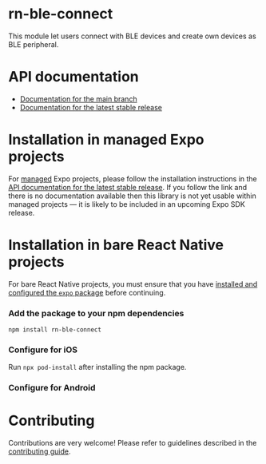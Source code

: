 # rn-ble-connect

This module let users connect with BLE devices and create own devices as BLE peripheral.

# API documentation

- [Documentation for the main branch](https://github.com/expo/expo/blob/main/docs/pages/versions/unversioned/sdk/rn-ble-connect.md)
- [Documentation for the latest stable release](https://docs.expo.dev/versions/latest/sdk/rn-ble-connect/)

# Installation in managed Expo projects

For [managed](https://docs.expo.dev/archive/managed-vs-bare/) Expo projects, please follow the installation instructions in the [API documentation for the latest stable release](#api-documentation). If you follow the link and there is no documentation available then this library is not yet usable within managed projects &mdash; it is likely to be included in an upcoming Expo SDK release.

# Installation in bare React Native projects

For bare React Native projects, you must ensure that you have [installed and configured the `expo` package](https://docs.expo.dev/bare/installing-expo-modules/) before continuing.

### Add the package to your npm dependencies

```
npm install rn-ble-connect
```

### Configure for iOS

Run `npx pod-install` after installing the npm package.


### Configure for Android



# Contributing

Contributions are very welcome! Please refer to guidelines described in the [contributing guide]( https://github.com/expo/expo#contributing).
